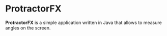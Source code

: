 # ProtractorFX
**ProtractorFX** is a simple application written in Java that allows to measure angles on the screen.
